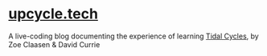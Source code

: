 # <span style="color: rgb(138, 43, 226)">[upcycle.tech](http://upcycle.tech)</span>

A live-coding blog documenting the experience of learning [Tidal Cycles](https://tidalcycles.org), by Zoe Claasen & David Currie
